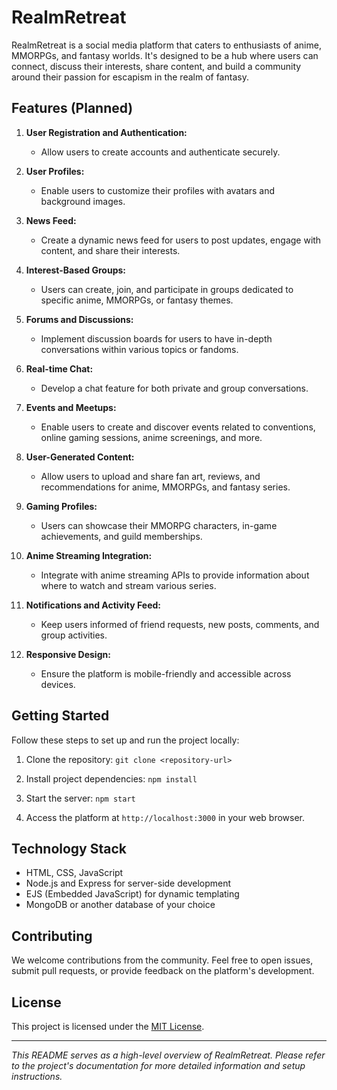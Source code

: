 # RealmRetreat

RealmRetreat is a social media platform that caters to enthusiasts of anime, MMORPGs, and fantasy worlds. It's designed to be a hub where users can connect, discuss their interests, share content, and build a community around their passion for escapism in the realm of fantasy.

## Features (Planned)

1. **User Registration and Authentication:**
   - Allow users to create accounts and authenticate securely.

2. **User Profiles:**
   - Enable users to customize their profiles with avatars and background images.

3. **News Feed:**
   - Create a dynamic news feed for users to post updates, engage with content, and share their interests.

4. **Interest-Based Groups:**
   - Users can create, join, and participate in groups dedicated to specific anime, MMORPGs, or fantasy themes.

5. **Forums and Discussions:**
   - Implement discussion boards for users to have in-depth conversations within various topics or fandoms.

6. **Real-time Chat:**
   - Develop a chat feature for both private and group conversations.

7. **Events and Meetups:**
   - Enable users to create and discover events related to conventions, online gaming sessions, anime screenings, and more.

8. **User-Generated Content:**
   - Allow users to upload and share fan art, reviews, and recommendations for anime, MMORPGs, and fantasy series.

9. **Gaming Profiles:**
   - Users can showcase their MMORPG characters, in-game achievements, and guild memberships.

10. **Anime Streaming Integration:**
    - Integrate with anime streaming APIs to provide information about where to watch and stream various series.

11. **Notifications and Activity Feed:**
    - Keep users informed of friend requests, new posts, comments, and group activities.

12. **Responsive Design:**
    - Ensure the platform is mobile-friendly and accessible across devices.

## Getting Started

Follow these steps to set up and run the project locally:

1. Clone the repository: `git clone <repository-url>`

2. Install project dependencies: `npm install`

3. Start the server: `npm start`

4. Access the platform at `http://localhost:3000` in your web browser.

## Technology Stack

- HTML, CSS, JavaScript
- Node.js and Express for server-side development
- EJS (Embedded JavaScript) for dynamic templating
- MongoDB or another database of your choice

## Contributing

We welcome contributions from the community. Feel free to open issues, submit pull requests, or provide feedback on the platform's development.

## License

This project is licensed under the [MIT License](LICENSE).

---

*This README serves as a high-level overview of RealmRetreat. Please refer to the project's documentation for more detailed information and setup instructions.*
